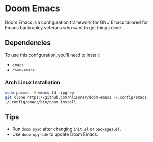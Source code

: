 # Doom Emacs

Doom Emacs is a configuration framework for GNU Emacs tailored for Emacs bankruptcy veterans who want to get things done.

## Dependencies

To use this configuration, you'll need to install:
- `emacs`
- `doom-emacs`

### Arch Linux Installation
```bash
sudo pacman -S emacs fd ripgrep
git clone https://github.com/hlissner/doom-emacs ~/.config/emacs
~/.config/emacs/bin/doom install
```

## Tips
- Run `doom sync` after changing `init.el` or `packages.el`.
- Use `doom upgrade` to update Doom Emacs.
